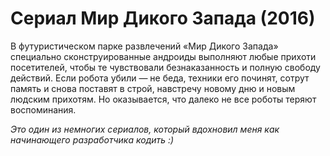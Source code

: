# Сериал Мир Дикого Запада (2016) 

В футуристическом парке развлечений «Мир Дикого Запада» специально сконструированные андроиды выполняют любые прихоти посетителей, чтобы те чувствовали безнаказанность и полную свободу действий. Если робота убили — не беда, техники его починят, сотрут память и снова поставят в строй, навстречу новому дню и новым людским прихотям. Но оказывается, что далеко не все роботы теряют воспоминания.

*Это один из немногих сериалов, который вдохновил меня как начинающего разработчика кодить :)*